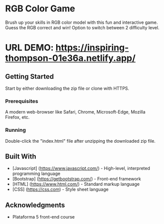 # RGB Color Game

Brush up your skills in RGB color model with this fun and interactive game. Guess the RGB correct and win! Option to switch between 2 difficulty level.

# URL DEMO: https://inspiring-thompson-01e36a.netlify.app/

## Getting Started

Start by either downloading the zip file or clone with HTTPS.

### Prerequisites

A modern web-browser like Safari, Chrome, Microsoft-Edge, Mozilla Firefox, etc.

### Running

Double-click the "index.html" file after unzipping the downloaded zip file.

## Built With

* [Javascript] (https://www.javascript.com/) - High-level, interpreted programming language
* [Bootstrap] (https://getbootstrap.com/) - Front-end framework
* [HTML] (https://www.html.com/) - Standard markup language
* [CSS] (https://css.com) - Style sheet language


## Acknowledgments

* Plataforma 5 front-end course
